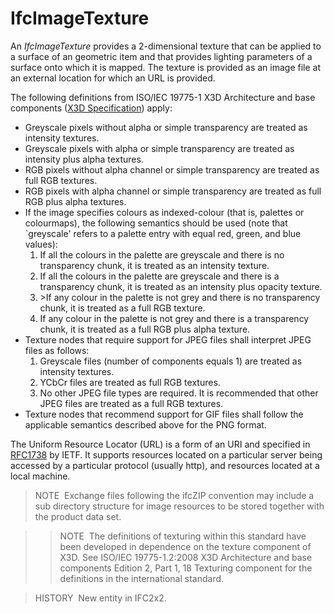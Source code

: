 IfcImageTexture
===============

An _IfcImageTexture_ provides a 2-dimensional texture that can be applied to a surface of an geometric item and that provides lighting parameters of a surface onto which it is mapped. The texture is provided as an image file at an external location for which an URL is provided.

The following definitions from ISO/IEC 19775-1 X3D Architecture and base components ([X3D Specification](http://www.web3d.org/x3d/specifications/)) apply:

* Greyscale pixels without alpha or simple transparency are treated as intensity textures.
* Greyscale pixels with alpha or simple transparency are treated as intensity plus alpha textures.
* RGB pixels without alpha channel or simple transparency are treated as full RGB textures.
* RGB pixels with alpha channel or simple transparency are treated as full RGB plus alpha textures.
* If the image specifies colours as indexed-colour (that is, palettes or colourmaps), the following semantics should be used (note that `greyscale' refers to a palette entry with equal red, green, and blue values): 
    1. If all the colours in the palette are greyscale and there is no transparency chunk, it is treated as an intensity texture.
    2. If all the colours in the palette are greyscale and there is a transparency chunk, it is treated as an intensity plus opacity texture.
    3. &gt;If any colour in the palette is not grey and there is no transparency chunk, it is treated as a full RGB texture.
    4. If any colour in the palette is not grey and there is a transparency chunk, it is treated as a full RGB plus alpha texture. 
* Texture nodes that require support for JPEG files shall interpret JPEG files as follows: 
    1. Greyscale files (number of components equals 1) are treated as intensity textures.
    2. YCbCr files are treated as full RGB textures.
    3. No other JPEG file types are required. It is recommended that other JPEG files are treated as a full RGB textures. 
* Texture nodes that recommend support for GIF files shall follow the applicable semantics described above for the PNG format.

The Uniform Resource Locator (URL) is a form of an URI and specified in [RFC1738](http://www.ietf.org/rfc/rfc1738.txt?number=1738) by IETF. It supports resources located on a particular server being accessed by a particular protocol (usually http), and resources located at a local machine.

> NOTE&nbsp; Exchange files following the ifcZIP convention may include a sub directory structure for image resources to be stored together with the product data set.

>> NOTE&nbsp; The definitions of texturing within this standard have been developed in dependence on the texture component of X3D. See ISO/IEC 19775-1.2:2008 X3D Architecture and base components Edition 2, Part 1, 18 Texturing component for the definitions in the international standard.
>

> HISTORY&nbsp; New entity in IFC2x2.
